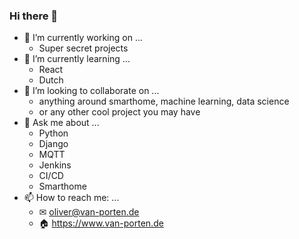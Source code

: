 ### Hi there 👋

<!--
**mcdeck/mcdeck** is a ✨ _special_ ✨ repository because its `README.md` (this file) appears on your GitHub profile.

Here are some ideas to get you started:

- 🔭 I’m currently working on ...
- 🌱 I’m currently learning ...
- 👯 I’m looking to collaborate on ...
- 🤔 I’m looking for help with ...
- 💬 Ask me about ...
- 📫 How to reach me: ...
- 😄 Pronouns: ...
- ⚡ Fun fact: ...
-->

- 🔭 I’m currently working on ...
  - Super secret projects
- 🌱 I’m currently learning ...
  - React
  - Dutch
- 👯 I’m looking to collaborate on ...
  -  anything around smarthome, machine learning, data science
  -  or any other cool project you may have
- 💬 Ask me about ...
  - Python
  - Django
  - MQTT
  - Jenkins
  - CI/CD
  - Smarthome
- 📫 How to reach me: ...
  - ✉ oliver@van-porten.de
  - 🏠 https://www.van-porten.de
